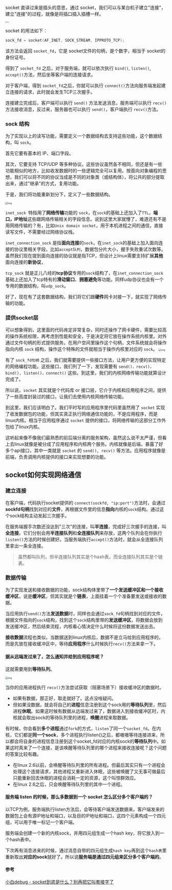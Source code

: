 socket 直译过来是插头的意思，通过 socket，我们可以与某台机子建立"连接"，建立"连接"的过程，就像是将插口插入插槽一样。

<img src="assets/socket1.jpeg" alt="img" style="zoom:25%;" />

socket 的用法如下：

```c
sock_fd = socket(AF_INET, SOCK_STREAM, IPPROTO_TCP);
```

该方法会返回 `socket_fd`，它是 socket文件的句柄，是个数字，相当于 socket的身份证号。

得到了 `socket_fd` 之后，对于服务端，就可以依次执行 `bind()`, `listen()`, `accept()`方法，然后坐等客户端的连接请求。

对于客户端，得到 `socket_fd`之后，你就可以执行 `connect()`方法向服务端发起建立连接的请求，此时就会发生TCP三次握手。

连接建立完成后，客户端可以执行 `send()` 方法发送消息，服务端可以执行 `recv()`方法接收消息，反过来，服务器也可以执行 `send()`，客户端执行 `recv()`方法。



### sock 结构

为了实现以上的读写功能，需要定义一个数据结构去支持这些功能，这个数据结构，叫 `sock`。

首先它要有基本的 IP、端口字段。

其次，它要支持 TCP/UDP 等多种协议。这些协议虽然各不相同，但还是有一些功能相似的地方，比如收发数据时的一些逻辑完全可以复用。按面向对象编程的思想，我们可以将不同的协议当成是不同的对象类（或结构体），将公共的部分提取出来，通过"继承"的方式，复用功能。

于是，我们将功能重新划分下，定义了一些数据结构。

<img src="assets/socket2.jpeg" alt="img" style="zoom:50%;" />

`inet_sock `特指用了**网络传输**功能的 `sock`，在`sock`的基础上还加入了`TTL`，**端口，IP地址**这些跟网络传输相关的字段信息。说到这里大家就懵了，难道还有不是用网络传输的？有，比如`Unix domain socket`，用于本机进程之间的通信，直接读写文件，不需要经过网络协议栈。

`inet_connection_sock` 是指**面向连接**的`sock`，在`inet_sock`的基础上加入面向连接的协议里相关字段，比如`accept队列`，数据包分片大小，握手失败重试次数等。虽然我们现在提到面向连接的协议就是指TCP，但设计上linux需要支持扩展**其他**面向连接的**新协议**，

`tcp_sock` 就是正儿八经的**tcp协议**专用的`sock`结构了，在`inet_connection_sock`基础上还加入了tcp特有的**滑动窗口**、**拥塞避免**等功能。同样udp协议也会有一个专用的数据结构，叫`udp_sock`。

好了，现在有了这套数据结构，我们将它们跟**硬件**网卡对接一下，就实现了网络传输的功能。



### 提供socket层

可以想象得到，这里面的代码肯定非常复杂，同时还操作了网卡硬件，需要比较高的操作系统权限，再考虑到性能和安全，于是决定将它放在操作系统内核里。对外通过文件句柄的形式提供服务。在用户空间里操作这个句柄，文件系统就会将操作指向内核 `sock` 结构，操作这个特殊的文件就相当于操作内核里对应的 `sock`。
<img src="assets/socket3.jpeg" alt="img" style="zoom:50%;" />

有了 `sock_fd句柄` 之后，我们就需要提供一些接口方法，让用户更方便的实现特定的网络编程功能。这些接口，我们列了一下，发现需要有 `send()，recv()，bind(), listen()，connect()` 这些。到这里，我们的内核网络传输功能就算设计完成了。

所以说，`socket` 其实就是个代码库 or 接口层，它介于内核和应用程序之间，提供了一些高度封装过的接口，让我们去使用内核网络传输功能。

到这里，我们应该明白了。我们平时写的应用程序里代码里虽然用了 `socket` 实现了收发数据包的功能，但其实真正执行网络通信功能的，不是应用程序，而是linux内核。相当于应用程序通过 `socket` 提供的接口，将网络传输的这部分工作外包给了linux内核。

这听起来像不像我们最熟悉的前后端分离的服务架构，虽然这么说不太严谨，但看上去linux就像是被分成了应用程序和内核两个服务。内核就像是后端，暴露了好多个api接口，其中一类就是 `socket` 的 `send(), recv()` 等方法。应用程序就像是前端，负责调用内核提供的接口来实现想要的功能。



## socket如何实现网络通信

### 建立连接

在客户端，代码执行socket提供的 `connect(sockfd, "ip:port")`方法时，会通过**sockfd句柄**找到对应的**文件**，再根据文件里的信息**指向**内核的`sock`结构。通过这个sock结构主动发起三次握手。

在服务端握手次数还没达到"三次"的连接，叫**半连接**，完成好三次握手的连接，叫**全连接**。它们分别会用**半连接队列**和**全连接队列**来存放，这两个队列会在你执行 `listen()`方法的时候创建好。当服务端执行`accept()`方法时，就会从全连接队列里拿出一条全连接。

> 虽然都叫队列，但半连接队列其实是个hash表，而全连接队列其实是个链表。



### 数据传输

为了实现发送和接收数据的功能，sock结构体里带了**一个发送缓冲区和一个接收缓冲区**，说是**缓冲区**，但其实就是个**链表**，上面挂着一个个准备要发送或接收的数据。

当应用执行`send()`方法**发送数据**时，同样也会通过`sock_fd`句柄找到对应的文件，根据文件指向的`sock`结构，找到这个`sock`结构里带的**发送缓冲区**，将数据会放到发送缓冲区，然后结束流程，内核看心情决定什么时候将这份数据发送出去。

**接收数据**流程也类似，当数据送到linux内核后，数据不是立马给到应用程序的，而是先放在接收缓冲区中，等待**应用程序**什么时候执行`recv()`方法来拿一下。

#### 据从远端发过来了，怎么通知并给到应用程序呢？

这就需要用到**等待队列**。

<img src="assets/socket4.jpeg" alt="img" style="zoom:50%;" />

当你的应用进程执行 `recv()`方法尝试获取（阻塞场景下）接收缓冲区的数据时。

- 如果有数据，那正好，取走就好了。这点没啥疑问。
- 但如果没数据，就会将自己的**进程**信息注册到这个sock用的**等待队列**里，然后进程**休眠**。如果这时候有数据从远端发过来了，数据进入到接收缓冲区时，内核就会取出sock的等待队列里的进程，**唤醒**进程来取数据。

有时候，你会看到**多个进程**通过`fork`的方式，`listen`了同一个`socket_fd`。在内核，它们都是**同一个sock**，多个进程执行listen()之后，都嗷嗷等待连接进来，所以都会将自身的进程信息注册到这个socket_fd对应的内核sock的**等待队列**中。如果这时真来了一个连接，是该唤醒等待队列里的哪个进程来接收连接呢？这个问题的答案比较有趣。

- 在linux 2.6以前，会唤醒等待队列里的所有进程。但最后其实只有一个进程会处理这个连接请求，其他进程又重新进入休眠，这些被唤醒了又无事可做最后只能重新回去休眠的进程会消耗一定的资源，这个叫惊群效应。
- 在linux 2.6之后，只会唤醒等待队列里的其中一个进程。



#### 服务端 listen 的时候，那么多数据到一个 socket 怎么区分多个客户端的？

以TCP为例，服务端执行listen方法后，会等待客户端发送数据来。客户端发来的数据包上会有源IP地址和端口，以及目的IP地址和端口，这四个元素构成一个四元组，可以用于唯一标记一个客户端。

服务端会创建一个新的内核sock，并用四元组生成一个hash key，将它放入到一个hash表中。

下次再有消息进来的时候，通过消息自带的四元组生成`hash key`再到这个`hash表`里重新取出**对应的sock**就好了。所以说**服务端是通过四元组来区分多个客户端的**。



#### 参考

[小白debug - socket到底是什么？别再把它叫套接字了](https://mp.weixin.qq.com/s/bD1XB-fVSlV3rIqoQdA40g)
